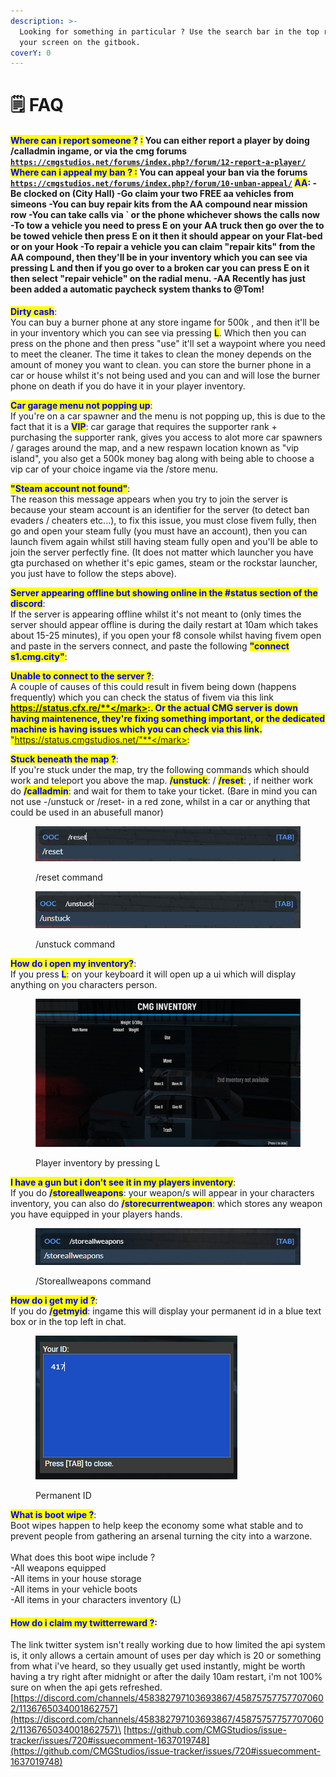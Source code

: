 ```yaml
---
description: >-
  Looking for something in particular ? Use the search bar in the top right of
  your screen on the gitbook.
coverY: 0
---
```


# 🗒 FAQ

#### <mark style="color:blue;">Where can i report someone ?</mark> <mark style="color:blue;">:</mark>                                                                                                                                 You can either report a player by doing /calladmin ingame, or via the cmg forums [`https://cmgstudios.net/forums/index.php?/forum/12-report-a-player/`](https://cmgstudios.net/forums/index.php?/forum/12-report-a-player/)  <mark style="color:blue;">**Where can i appeal my ban ? :**</mark> You can appeal your ban via the forums [`https://cmgstudios.net/forums/index.php?/forum/10-unban-appeal/`](https://cmgstudios.net/forums/index.php?/forum/10-unban-appeal/)  <mark style="color:blue;">**AA**</mark>: -Be clocked on (City Hall) -Go claim your two FREE aa vehicles from simeons -You can buy repair kits from the AA compound near mission row -You can take calls via \` or the phone whichever shows the calls now -To tow a vehicle you need to press E on your AA truck then go over the to be towed vehicle then press E on it then it should appear on your Flat-bed or on your Hook -To repair a vehicle you can claim "repair kits" from the AA compound, then they'll be in your inventory which you can see via pressing L and then if you go over to a broken car you can press E on it then select "repair vehicle" on the radial menu. -AA Recently has just been added a automatic paycheck system thanks to @Tom!

<mark style="color:blue;">**Dirty cash**</mark>:\
You can buy a burner phone at any store ingame for 500k , and then it'll be in your inventory which you can see via pressing <mark style="color:blue;">**L**</mark>. Which then you can press on the phone and then press "use" it'll set a waypoint where you need to meet the cleaner. The time it takes to clean the money depends on the amount of money you want to clean. you can store the burner phone in a car or house whilst it's not being used and you can and will lose the burner phone on death if you do have it in your player inventory.

<mark style="color:blue;">**Car garage menu not popping up**</mark>:\
If you're on a car spawner and the menu is not popping up, this is due to the fact that it is a <mark style="color:blue;">**VIP**</mark>: car garage that requires the supporter rank + purchasing the supporter rank, gives you access to alot more car spawners / garages around the map, and a new respawn location known as "vip island", you also get a 500k money bag along with being able to choose a vip car of your choice ingame via the /store menu.

<mark style="color:blue;">**"Steam account not found"**</mark>:\
The reason this message appears when you try to join the server is because your steam account is an identifier for the server (to detect ban evaders / cheaters etc...), to fix this issue, you must close fivem fully, then go and open your steam fully (you must have an account), then you can launch fivem again whilst still having steam fully open and you'll be able to join the server perfectly fine. (It does not matter which launcher you have gta purchased on whether it's epic games, steam or the rockstar launcher, you just have to follow the steps above).

<mark style="color:blue;">**Server appearing offline but showing online in the #status section of the discord**</mark>:\
If the server is appearing offline whilst it's not meant to (only times the server should appear offline is during the daily restart at 10am which takes about 15-25 minutes), if you open your f8 console whilst having fivem open and paste in the servers connect, and paste the following <mark style="color:blue;">**"connect s1.cmg.city"**</mark>:

<mark style="color:blue;">**Unable to connect to the server ?**</mark>:\
A couple of causes of this could result in fivem being down (happens frequently) which you can check the status of fivem via this link <mark style="color:blue;">**https://status.cfx.re/**</mark>:. Or the actual CMG server is down having maintenence, they're fixing something important, or the dedicated machine is having issues which you can check via this link. <mark style="color:blue;">**"https://status.cmgstudios.net/"**</mark>:

<mark style="color:blue;">**Stuck beneath the map ?**</mark>:\
If you're stuck under the map, try the following commands which should work and teleport you above the map. <mark style="color:blue;">**/unstuck**</mark>: / <mark style="color:blue;">**/reset**</mark>: , if neither work do <mark style="color:blue;">**/calladmin**</mark>: and wait for them to take your ticket. (Bare in mind you can not use -/unstuck or /reset- in a red zone, whilst in a car or anything that could be used in an abusefull manor)

<div>

<figure><img src="../.gitbook/assets/reset command.png" alt=""><figcaption><p>/reset command</p></figcaption></figure>

 

<figure><img src="../.gitbook/assets/unstuck command.png" alt=""><figcaption><p>/unstuck command</p></figcaption></figure>

</div>

<mark style="color:blue;">**How do i open my inventory?**</mark>:\
If you press <mark style="color:blue;">**L**</mark>: on your keyboard it will open up a ui which will display anything on you characters person.

<figure><img src="../.gitbook/assets/inventory.png" alt=""><figcaption><p>Player inventory by pressing L</p></figcaption></figure>

<mark style="color:blue;">**I have a gun but i don't see it in my players inventory**</mark>:\
If you do <mark style="color:blue;">**/storeallweapons**</mark>: your weapon/s will appear in your characters inventory, you can also do <mark style="color:blue;">**/storecurrentweapon**</mark>: which stores any weapon you have equipped in your players hands.

<figure><img src="../.gitbook/assets/STOREALLWEAPONS.png" alt=""><figcaption><p>/Storeallweapons command</p></figcaption></figure>

<mark style="color:blue;">**How do i get my id ?**</mark>:\
If you do <mark style="color:blue;">**/getmyid**</mark>: ingame this will display your permanent id in a blue text box or in the top left in chat.

<figure><img src="../.gitbook/assets/ID.png" alt=""><figcaption><p>Permanent ID</p></figcaption></figure>

<mark style="color:blue;">**What is boot wipe ?**</mark>:\
Boot wipes happen to help keep the economy some what stable and to prevent people from gathering an arsenal turning the city into a warzone. \
\
What does this boot wipe include ? \
\-All weapons equipped \
\-All items in your house storage \
\-All items in your vehicle boots \
\-All items in your characters inventory (L)



#### <mark style="color:blue;">How do i claim my twitterreward ?</mark>:&#x20;

The link twitter system isn't really working due to how limited the api system is, it only allows a certain amount of uses per day which is 20 or something from what i've heard, so they usually get used instantly, might be worth having a try right after midnight or after the daily 10am restart, i'm not 100% sure on when the api gets refreshed.\
[https://discord.com/channels/458382797103693867/458757577577070602/1136765034001862757](https://discord.com/channels/458382797103693867/458757577577070602/1136765034001862757)\
[https://github.com/CMGStudios/issue-tracker/issues/720#issuecomment-1637019748](https://github.com/CMGStudios/issue-tracker/issues/720#issuecomment-1637019748)
